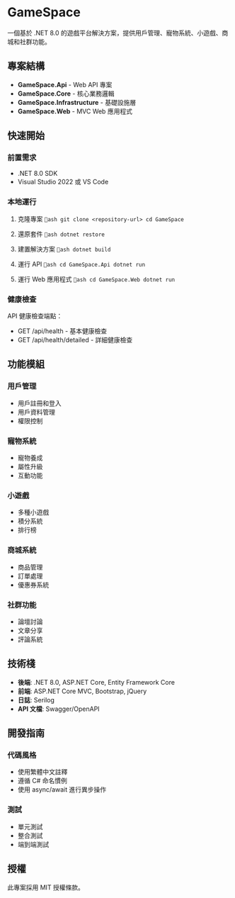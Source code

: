 ﻿# GameSpace

一個基於 .NET 8.0 的遊戲平台解決方案，提供用戶管理、寵物系統、小遊戲、商城和社群功能。

## 專案結構

- **GameSpace.Api** - Web API 專案
- **GameSpace.Core** - 核心業務邏輯
- **GameSpace.Infrastructure** - 基礎設施層
- **GameSpace.Web** - MVC Web 應用程式

## 快速開始

### 前置需求

- .NET 8.0 SDK
- Visual Studio 2022 或 VS Code

### 本地運行

1. 克隆專案
`ash
git clone <repository-url>
cd GameSpace
`

2. 還原套件
`ash
dotnet restore
`

3. 建置解決方案
`ash
dotnet build
`

4. 運行 API
`ash
cd GameSpace.Api
dotnet run
`

5. 運行 Web 應用程式
`ash
cd GameSpace.Web
dotnet run
`

### 健康檢查

API 健康檢查端點：
- GET /api/health - 基本健康檢查
- GET /api/health/detailed - 詳細健康檢查

## 功能模組

### 用戶管理
- 用戶註冊和登入
- 用戶資料管理
- 權限控制

### 寵物系統
- 寵物養成
- 屬性升級
- 互動功能

### 小遊戲
- 多種小遊戲
- 積分系統
- 排行榜

### 商城系統
- 商品管理
- 訂單處理
- 優惠券系統

### 社群功能
- 論壇討論
- 文章分享
- 評論系統

## 技術棧

- **後端**: .NET 8.0, ASP.NET Core, Entity Framework Core
- **前端**: ASP.NET Core MVC, Bootstrap, jQuery
- **日誌**: Serilog
- **API 文檔**: Swagger/OpenAPI

## 開發指南

### 代碼風格
- 使用繁體中文註釋
- 遵循 C# 命名慣例
- 使用 async/await 進行異步操作

### 測試
- 單元測試
- 整合測試
- 端到端測試

## 授權

此專案採用 MIT 授權條款。
